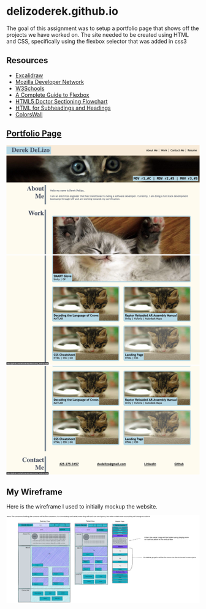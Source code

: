 # delizoderek.github.io

The goal of this assignment was to setup a portfolio page that shows off the projects we have worked on. The site needed to be created using HTML and CSS, specifically using the flexbox selector that was added in css3

## Resources
- [Excalidraw](https://excalidraw.com/)
- [Mozilla Developer Network](https://developer.mozilla.org/en-US/docs/Web/CSS/:last-child)
- [W3Schools](https://www.w3schools.com/Css/css_link.asp)
- [A Complete Guide to Flexbox](https://css-tricks.com/snippets/css/a-guide-to-flexbox/)
- [HTML5 Doctor Sectioning Flowchart](http://html5doctor.com/downloads/h5d-sectioning-flowchart.pdf)
- [HTML for Subheadings and Headings](https://css-tricks.com/html-for-subheadings-and-headings/)
- [ColorsWall](https://colorswall.com/)

## [Portfolio Page](delizoderek.github.io)

![Webpage1](./assets/media/ReadmeContent/Webpage1.png)
![Webpage2](./assets/media/ReadmeContent/Webpage2.png)
![Webpage3](./assets/media/ReadmeContent/Webpage3.png)

## My Wireframe
Here is the wireframe I used to initially mockup the website.

![Wireframe for site](./assets/media/ReadmeContent/Portfolio_Wireframe.svg)
